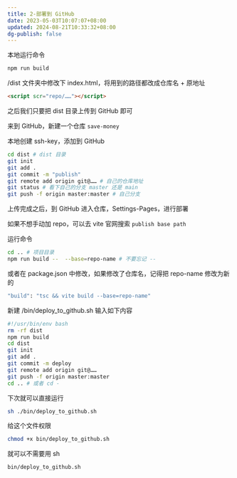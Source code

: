 ```yaml
---
title: 2-部署到 GitHub
date: 2023-05-03T10:07:07+08:00
updated: 2024-08-21T10:33:32+08:00
dg-publish: false
---
```


本地运行命令

```zsh
npm run build
```

/dist 文件夹中修改下 index.html，将用到的路径都改成仓库名 + 原地址

```html
<script scr="repo/……"></script>
```

之后我们只要把 dist 目录上传到 GitHub 即可

来到 GitHub，新建一个仓库 `save-money`

本地创建 ssh-key，添加到 GitHub

```zsh
cd dist # dist 目录
git init
git add .
git commit -m "publish"
git remote add origin git@…… # 自己的仓库地址
git status # 看下自己的分支 master 还是 main
git push -f origin master:master # 自己分支
```

上传完成之后，到 GitHub 进入仓库，Settings-Pages，进行部署

如果不想手动加 repo，可以去 vite 官网搜索 `publish base path`

运行命令

```zsh
cd .. # 项目目录
npm run build --  --base=repo-name # 不要忘记 --
```

或者在 package.json 中修改，如果修改了仓库名，记得把 repo-name 修改为新的

```zsh
"build": "tsc && vite build --base=repo-name"
```

新建 /bin/deploy_to_github.sh 输入如下内容

```zsh
#!/usr/bin/env bash
rm -rf dist
npm run build
cd dist
git init
git add .
git commit -m deploy
git remote add origin git@……
git push -f origin master:master
cd .. # 或者 cd -
```

下次就可以直接运行

```zsh
sh ./bin/deploy_to_github.sh
```

给这个文件权限

```zsh
chmod +x bin/deploy_to_github.sh
```

就可以不需要用 sh

```zsh
bin/deploy_to_github.sh
```
